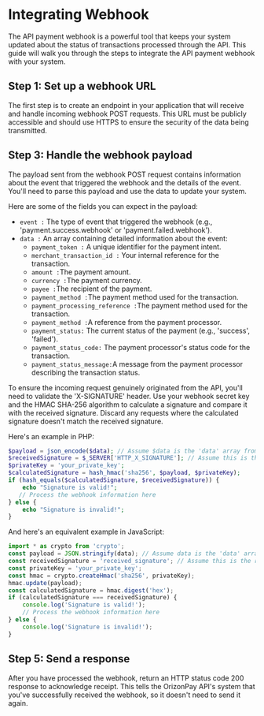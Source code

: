 # Integrating Webhook

The API payment webhook is a powerful tool that keeps your system updated about the status of transactions processed through the API. This guide will walk you through the steps to integrate the API payment webhook with your system.

## Step 1: Set up a webhook URL


The first step is to create an endpoint in your application that will receive and handle incoming webhook POST requests. This URL must be publicly accessible and should use HTTPS to ensure the security of the data being transmitted.


## Step 3: Handle the webhook payload

The payload sent from the webhook POST request contains information about the event that triggered the webhook and the details of the event. You'll need to parse this payload and use the data to update your system.


Here are some of the fields you can expect in the payload:

* `event :` The type of event that triggered the webhook (e.g., 'payment.success.webhook' or 'payment.failed.webhook').
* `data :` An array containing detailed information about the event:
    * `payment_token :`  A unique identifier for the payment intent.
    * `merchant_transaction_id :`   Your internal reference for the transaction.
    * `amount :`The payment amount.
    * `currency :`The payment currency.
    * `payee :`The recipient of the payment.
    * `payment_method :`The payment method used for the transaction.
    * `payment_processing_reference :`The payment method used for the transaction.
    * `payment_method :`A reference from the payment processor.
    * `payment_status:` The current status of the payment (e.g., 'success', 'failed').
    * `payment_status_code:` The payment processor's status code for the transaction.
    * `payment_status_message:`A message from the payment processor describing the transaction status.

To ensure the incoming request genuinely originated from the API, you'll need to validate the 'X-SIGNATURE' header. Use your webhook secret key and the HMAC SHA-256 algorithm to calculate a signature and compare it with the received signature. Discard any requests where the calculated signature doesn't match the received signature.

Here's an example in PHP:

```php
$payload = json_encode($data); // Assume $data is the 'data' array from the webhook payload
$receivedSignature = $_SERVER['HTTP_X_SIGNATURE']; // Assume this is the received 'X-OrizonPay-SIGNATURE' header
$privateKey = 'your_private_key';
$calculatedSignature = hash_hmac('sha256', $payload, $privateKey);
if (hash_equals($calculatedSignature, $receivedSignature)) {
    echo "Signature is valid!";
   // Process the webhook information here
} else {
    echo "Signature is invalid!";
}

```
And here's an equivalent example in JavaScript:

```javascript
import * as crypto from 'crypto';
const payload = JSON.stringify(data); // Assume data is the 'data' array from the webhook payload
const receivedSignature = 'received_signature'; // Assume this is the received 'X-SIGNATURE' header
const privateKey = 'your_private_key';
const hmac = crypto.createHmac('sha256', privateKey);
hmac.update(payload);
const calculatedSignature = hmac.digest('hex');
if (calculatedSignature === receivedSignature) {
    console.log('Signature is valid!');
    // Process the webhook information here
} else {
    console.log('Signature is invalid!');
}
```




## Step 5: Send a response

After you have processed the webhook, return an HTTP status code 200 response to acknowledge receipt. This tells the OrizonPay API's system that you've successfully received the webhook, so it doesn't need to send it again.
